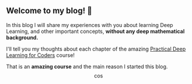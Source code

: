 
## Welcome to my blog! 👋
In this blog I will share my experiences with you about learning Deep Learning, and other important concepts, **without any deep mathematical background.**

I'll tell you my thoughts about each chapter of the amazing [Practical Deep Learning for Coders](https://course.fast.ai/ "Course home page") course!

That is an **amazing course** and the main reason I started this blog.
$$\cos$$

